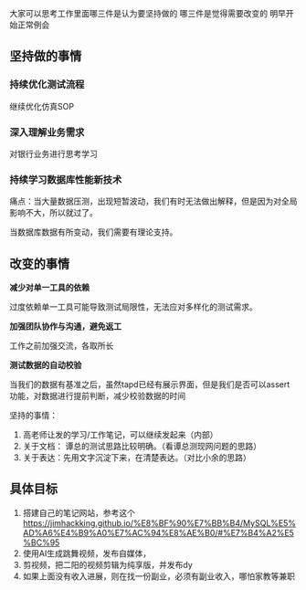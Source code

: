 大家可以思考工作里面哪三件是认为要坚持做的 哪三件是觉得需要改变的 明早开始正常例会



## 坚持做的事情

### **持续优化测试流程**

继续优化仿真SOP

### **深入理解业务需求**

对银行业务进行思考学习

### **持续学习数据库性能新技术**

痛点：当大量数据压测，出现短暂波动，我们有时无法做出解释，但是因为对全局影响不大，所以就过了。

当数据库数据有所变动，我们需要有理论支持。



## 改变的事情

**减少对单一工具的依赖**

过度依赖单一工具可能导致测试局限性，无法应对多样化的测试需求。

**加强团队协作与沟通，避免返工**

工作之前加强交流，各取所长

**测试数据的自动校验**

当我们的数据有基准之后，虽然tapd已经有展示界面，但是我们是否可以assert功能，对数据进行提前判断，减少校验数据的时间





坚持的事情：
1. 高老师让发的学习/工作笔记，可以继续发起来（内部）
2. 关于文档： 谭总的测试思路比较明确。（看谭总测现网问题的思路）
3. 关于表达：先用文字沉淀下来，在清楚表达。（对比小余的思路）













## 具体目标

1. 搭建自己的笔记网站，参考这个 https://jimhackking.github.io/%E8%BF%90%E7%BB%B4/MySQL%E5%AD%A6%E4%B9%A0%E7%AC%94%E8%AE%B0/#%E7%B4%A2%E5%BC%95
2. 使用AI生成跳舞视频，发布自媒体，
3. 剪视频，把二阳的视频剪辑为纯享版，并发布dy
4. 如果上面没有收入进展，则在找一份副业，必须有副业收入，哪怕家教等兼职